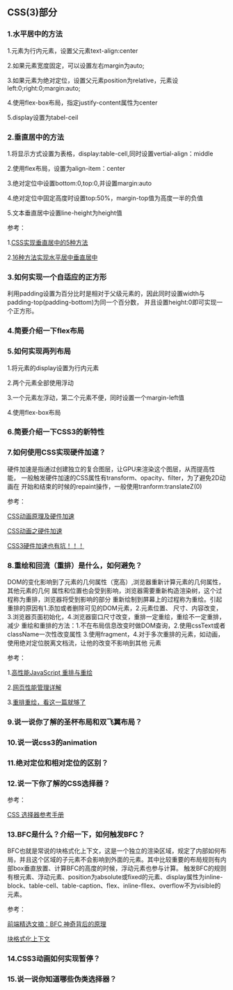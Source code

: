 ## CSS(3)部分
### 1.水平居中的方法
1.元素为行内元素，设置父元素text-align:center

2.如果元素宽度固定，可以设置左右margin为auto;

3.如果元素为绝对定位，设置父元素position为relative，元素设left:0;right:0;margin:auto;

4.使用flex-box布局，指定justify-content属性为center

5.display设置为tabel-ceil

### 2.垂直居中的方法
1.将显示方式设置为表格，display:table-cell,同时设置vertial-align：middle

2.使用flex布局，设置为align-item：center

3.绝对定位中设置bottom:0,top:0,并设置margin:auto

4.绝对定位中固定高度时设置top:50%，margin-top值为高度一半的负值

5.文本垂直居中设置line-height为height值

参考：

1.[CSS实现垂直居中的5种方法](https://www.qianduan.net/css-to-achieve-the-vertical-center-of-the-five-kinds-of-methods/)

2.[16种方法实现水平居中垂直居中](https://juejin.im/post/58f818bbb123db006233ab2a)

### 3.如何实现一个自适应的正方形
利用padding设置为百分比时是相对于父级元素的，因此同时设置width与padding-top(padding-bottom)为同一个百分数，
并且设置height:0即可实现一个正方形。

### 4.简要介绍一下flex布局

### 5.如何实现两列布局
1.将元素的display设置为行内元素

2.两个元素全部使用浮动

3.一个元素左浮动，第二个元素不便，同时设置一个margin-left值

4.使用flex-box布局

### 6.简要介绍一下CSS3的新特性


### 7.如何使用CSS实现硬件加速？
硬件加速是指通过创建独立的复合图层，让GPU来渲染这个图层，从而提高性能，
一般触发硬件加速的CSS属性有transform、opacity、filter，为了避免2D动画在
开始和结束的时候的repaint操作，一般使用tranform:translateZ(0)

参考：

[CSS动画原理及硬件加速](http://www.cnblogs.com/shytong/p/5419565.html)

[CSS动画之硬件加速](https://www.w3cplus.com/css3/introduction-to-hardware-acceleration-css-animations.html)

[CSS3硬件加速也有坑！！！](https://div.io/topic/1348)

### 8.重绘和回流（重排）是什么，如何避免？
DOM的变化影响到了元素的几何属性（宽高）,浏览器重新计算元素的几何属性，其他元素的几何
属性和位置也会受到影响，浏览器需要重新构造渲染树，这个过程称为重排，浏览器将受到影响的部分
重新绘制到屏幕上的过程称为重绘。引起重排的原因有1.添加或者删除可见的DOM元素，2.元素位置、
尺寸、内容改变，3.浏览器页面初始化，4.浏览器窗口尺寸改变，重排一定重绘，重绘不一定重排，减少
重绘和重排的方法：1.不在布局信息改变时做DOM查询，2.使用cssText或者className一次性改变属性
3.使用fragment，4.对于多次重排的元素，如动画，使用绝对定位脱离文档流，让他的改变不影响到其他
元素

参考：

1.[高性能JavaScript 重排与重绘](http://www.cnblogs.com/zichi/p/4720000.html)

2.[网页性能管理详解](http://www.ruanyifeng.com/blog/2015/09/web-page-performance-in-depth.html)

3.[重排重绘，看这一篇就够了](https://juejin.im/entry/582f16fca22b9d006b7afd89)

### 9.说一说你了解的圣杯布局和双飞翼布局？

### 10.说一说css3的animation

### 11.绝对定位和相对定位的区别？

### 12.说一下你了解的CSS选择器？

参考：

[CSS 选择器参考手册](http://www.w3school.com.cn/cssref/css_selectors.asp)


### 13.BFC是什么？介绍一下，如何触发BFC？
BFC也就是常说的块格式化上下文，这是一个独立的渲染区域，规定了内部如何布局，并且这个区域的子元素不会影响到外面的元素。其中比较重要的布局规则有内部box垂直放置、计算BFC的高度的时候，浮动元素也参与计算。
触发BFC的规则有根元素、浮动元素、position为absolute或fixed的元素、display属性为inline-block、table-cell、table-caption、flex、inline-fllex、overflow不为visible的元素。

参考：

[前端精选文摘：BFC 神奇背后的原理](http://www.cnblogs.com/lhb25/p/inside-block-formatting-ontext.html)

[块格式化上下文](https://developer.mozilla.org/zh-CN/docs/Web/Guide/CSS/Block_formatting_context)

### 14.CSS3动画如何实现暂停？

### 15.说一说你知道哪些伪类选择器？
